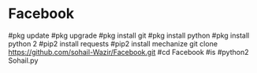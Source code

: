 # Facebook
#pkg update
#pkg upgrade
#pkg install git
#pkg install python
#pkg install python 2
#pip2 install requests
#pip2 install mechanize
git clone
https://github.com/sohail-Wazir/Facebook.git
#cd Facebook
#is
#python2 Sohail.py
